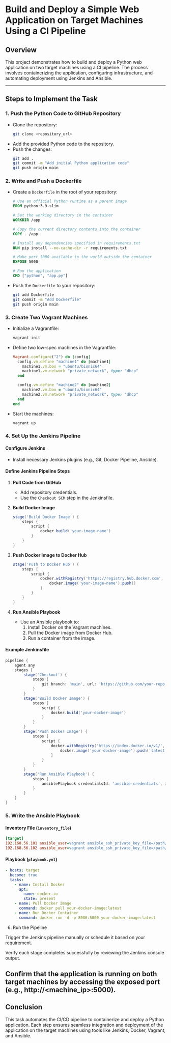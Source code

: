 # Build and Deploy a Simple Web Application on Target Machines Using a CI Pipeline

## Overview
This project demonstrates how to build and deploy a Python web application on two target machines using a CI pipeline. The process involves containerizing the application, configuring infrastructure, and automating deployment using Jenkins and Ansible.

---

## Steps to Implement the Task

### 1. Push the Python Code to GitHub Repository
- Clone the repository:
  ```bash
  git clone <repository_url>
  ```
- Add the provided Python code to the repository.
- Push the changes:
  ```bash
  git add .
  git commit -m "Add initial Python application code"
  git push origin main
  ```

### 2. Write and Push a Dockerfile
- Create a `Dockerfile` in the root of your repository:
  ```dockerfile
  # Use an official Python runtime as a parent image
  FROM python:3.9-slim

  # Set the working directory in the container
  WORKDIR /app

  # Copy the current directory contents into the container
  COPY . /app

  # Install any dependencies specified in requirements.txt
  RUN pip install --no-cache-dir -r requirements.txt

  # Make port 5000 available to the world outside the container
  EXPOSE 5000

  # Run the application
  CMD ["python", "app.py"]
  ```
- Push the `Dockerfile` to your repository:
  ```bash
  git add Dockerfile
  git commit -m "Add Dockerfile"
  git push origin main
  ```

### 3. Create Two Vagrant Machines
- Initialize a Vagrantfile:
  ```bash
  vagrant init
  ```
- Define two low-spec machines in the Vagrantfile:
  ```ruby
  Vagrant.configure("2") do |config|
    config.vm.define "machine1" do |machine1|
      machine1.vm.box = "ubuntu/bionic64"
      machine1.vm.network "private_network", type: "dhcp"
    end

    config.vm.define "machine2" do |machine2|
      machine2.vm.box = "ubuntu/bionic64"
      machine2.vm.network "private_network", type: "dhcp"
    end
  end
  ```
- Start the machines:
  ```bash
  vagrant up
  ```

### 4. Set Up the Jenkins Pipeline
#### Configure Jenkins
- Install necessary Jenkins plugins (e.g., Git, Docker Pipeline, Ansible).

#### Define Jenkins Pipeline Steps
1. **Pull Code from GitHub**
   - Add repository credentials.
   - Use the `Checkout SCM` step in the Jenkinsfile.

2. **Build Docker Image**
   ```groovy
   stage('Build Docker Image') {
       steps {
           script {
               docker.build('your-image-name')
           }
       }
   }
   ```

3. **Push Docker Image to Docker Hub**
   ```groovy
   stage('Push to Docker Hub') {
       steps {
           script {
               docker.withRegistry('https://registry.hub.docker.com', 'docker-hub-credentials') {
                   docker.image('your-image-name').push()
               }
           }
       }
   }
   ```

4. **Run Ansible Playbook**
   - Use an Ansible playbook to:
     1. Install Docker on the Vagrant machines.
     2. Pull the Docker image from Docker Hub.
     3. Run a container from the image.

#### Example Jenkinsfile
```groovy
pipeline {
    agent any
    stages {
        stage('Checkout') {
            steps {
                git branch: 'main', url: 'https://github.com/your-repo.git'
            }
        }
        stage('Build Docker Image') {
            steps {
                script {
                    docker.build('your-docker-image')
                }
            }
        }
        stage('Push Docker Image') {
            steps {
                script {
                    docker.withRegistry('https://index.docker.io/v1/', 'docker-hub-credentials') {
                        docker.image('your-docker-image').push('latest')
                    }
                }
            }
        }
        stage('Run Ansible Playbook') {
            steps {
                ansiblePlaybook credentialsId: 'ansible-credentials', inventory: 'inventory_file', playbook: 'playbook.yml'
            }
        }
    }
}
```

### 5. Write the Ansible Playbook
#### Inventory File (`inventory_file`)
```ini
[target]
192.168.56.101 ansible_user=vagrant ansible_ssh_private_key_file=/path/to/private/key
192.168.56.102 ansible_user=vagrant ansible_ssh_private_key_file=/path/to/private/key
```

#### Playbook (`playbook.yml`)
```yaml
- hosts: target
  become: true
  tasks:
    - name: Install Docker
      apt:
        name: docker.io
        state: present
    - name: Pull Docker Image
      command: docker pull your-docker-image:latest
    - name: Run Docker Container
      command: docker run -d -p 8080:5000 your-docker-image:latest
```
6. Run the Pipeline

Trigger the Jenkins pipeline manually or schedule it based on your requirement.

Verify each stage completes successfully by reviewing the Jenkins console output.

Confirm that the application is running on both target machines by accessing the exposed port (e.g., http://<machine_ip>:5000).
---

## Conclusion
This task automates the CI/CD pipeline to containerize and deploy a Python application. Each step ensures seamless integration and deployment of the application on the target machines using tools like Jenkins, Docker, Vagrant, and Ansible.


